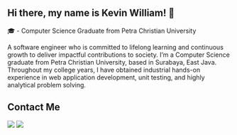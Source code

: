 ## Hi there, my name is Kevin William! 👋

🎓 - Computer Science Graduate from Petra Christian University</br>

A software engineer who is committed to lifelong learning and continuous growth to deliver impactful contributions to society. I’m a Computer Science graduate from Petra Christian University, based in Surabaya, East Java. Throughout my college years, I have obtained industrial hands-on experience in web application development, unit testing, and highly analytical problem solving. </br>

## Contact Me

[<img src="https://img.shields.io/badge/LinkedIn-0077B5?style=for-the-badge&logo=linkedin&logoColor=white" />](https://www.linkedin.com/in/kevinwilliamw/)
<a href="mailto:kevinwilliamwibisono.business@gmail.com"><img src="https://img.shields.io/badge/Gmail-D14836?style=for-the-badge&logo=gmail&logoColor=white" /></a>
